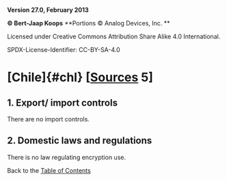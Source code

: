 **Version 27.0, February 2013**

**© Bert-Jaap Koops**
**Portions © Analog Devices, Inc. **  

Licensed under Creative Commons Attribution Share Alike 4.0 International.

SPDX-License-Identifier: CC-BY-SA-4.0

# [Chile]{#chl} \[[Sources](cls-srce.htm) 5\]

## 1. Export/ import controls  
There are no import controls.

## 2. Domestic laws and regulations  
There is no law regulating encryption use.

Back to the [Table of Contents](index.md)
